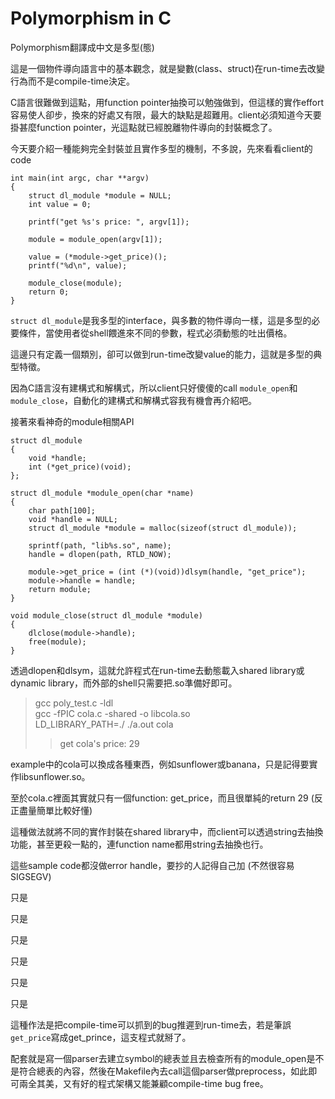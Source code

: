 # Polymorphism in C

Polymorphism翻譯成中文是多型(態)

這是一個物件導向語言中的基本觀念，就是變數(class、struct)在run-time去改變行為而不是compile-time決定。

C語言很難做到這點，用function pointer抽換可以勉強做到，但這樣的實作effort容易使人卻步，換來的好處又有限，最大的缺點是超難用。client必須知道今天要掛甚麼function pointer，光這點就已經脫離物件導向的封裝概念了。

今天要介紹一種能夠完全封裝並且實作多型的機制，不多說，先來看看client的code

```
int main(int argc, char **argv)
{
	struct dl_module *module = NULL;
	int value = 0;
	
	printf("get %s's price: ", argv[1]);
	
	module = module_open(argv[1]);
	
	value = (*module->get_price)();
	printf("%d\n", value);
	
	module_close(module);
	return 0;
}
```
`struct dl_module`是我多型的interface，與多數的物件導向一樣，這是多型的必要條件，當使用者從shell餵進來不同的參數，程式必須動態的吐出價格。

這邊只有定義一個類別，卻可以做到run-time改變value的能力，這就是多型的典型特徵。

因為C語言沒有建構式和解構式，所以client只好傻傻的call `module_open`和`module_close`，自動化的建構式和解構式容我有機會再介紹吧。

接著來看神奇的module相關API
```
struct dl_module
{
	void *handle;
	int (*get_price)(void);
};

struct dl_module *module_open(char *name)
{
	char path[100];
	void *handle = NULL;
	struct dl_module *module = malloc(sizeof(struct dl_module));
	
	sprintf(path, "lib%s.so", name);
	handle = dlopen(path, RTLD_NOW);
	
	module->get_price = (int (*)(void))dlsym(handle, "get_price");
	module->handle = handle;
	return module;
}

void module_close(struct dl_module *module)
{
	dlclose(module->handle);
	free(module);
}
```
透過dlopen和dlsym，這就允許程式在run-time去動態載入shared library或dynamic library，而外部的shell只需要把.so準備好即可。

> gcc poly_test.c -ldl    
> gcc -fPIC cola.c -shared -o libcola.so    
> LD_LIBRARY_PATH=./ ./a.out cola    
> > get cola's price: 29    

 
example中的cola可以換成各種東西，例如sunflower或banana，只是記得要實作libsunflower.so。

至於cola.c裡面其實就只有一個function: get_price，而且很單純的return 29 (反正盡量簡單比較好懂)

這種做法就將不同的實作封裝在shared library中，而client可以透過string去抽換功能，甚至更殺一點的，連function name都用string去抽換也行。

這些sample code都沒做error handle，要抄的人記得自己加 (不然很容易SIGSEGV)

只是

只是

只是

只是

只是

只是

這種作法是把compile-time可以抓到的bug推遲到run-time去，若是筆誤`get_price`寫成get_prince，這支程式就掰了。

配套就是寫一個parser去建立symbol的總表並且去檢查所有的module_open是不是符合總表的內容，然後在Makefile內去call這個parser做preprocess，如此即可兩全其美，又有好的程式架構又能兼顧compile-time bug free。
